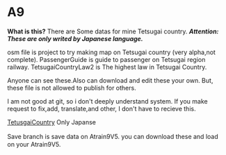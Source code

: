 # A9
**What is this?**
There are Some datas for mine Tetsugai country.
***Attention: These are only writed by Japanese language.***

osm file is project to try making map on Tetsugai country (very alpha,not complete).
PassengerGuide is guide to passenger on Tetsugai region railway.
TetsugaiCountryLaw2 is The highest law in Tetsugai Country.

Anyone can see these.Also can download and edit these your own.
But, these file is not allowed to publish for others.

I am not good at git, so i don't deeply understand system.
If you make request to fix,add, translate,and other, I don't have to recieve this.

[TetusgaiCountry](https://sites.google.com/view/tetsugai-country/%E3%83%9B%E3%83%BC%E3%83%A0) Only Japanse

Save branch is save data on Atrain9V5. you can download these and load　on your Atrain9V5.
